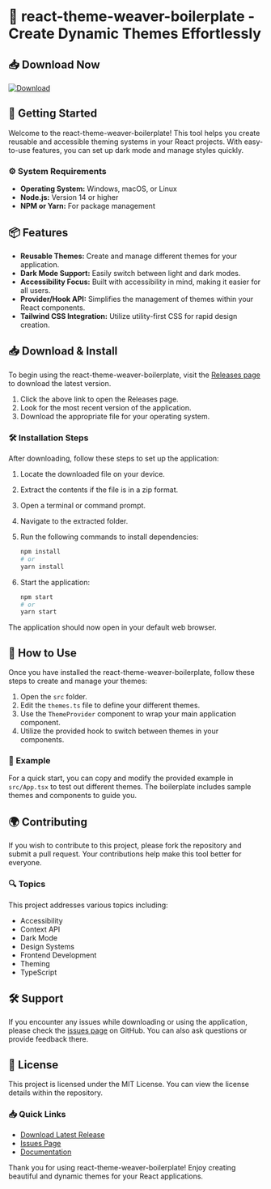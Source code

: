 # 🎨 react-theme-weaver-boilerplate - Create Dynamic Themes Effortlessly

## 📥 Download Now
[![Download](https://img.shields.io/badge/Download-Latest%20Release-brightgreen.svg)](https://github.com/lovekalia/react-theme-weaver-boilerplate/releases)

## 🚀 Getting Started
Welcome to the react-theme-weaver-boilerplate! This tool helps you create reusable and accessible theming systems in your React projects. With easy-to-use features, you can set up dark mode and manage styles quickly.

### ⚙️ System Requirements
- **Operating System:** Windows, macOS, or Linux
- **Node.js:** Version 14 or higher
- **NPM or Yarn:** For package management

## 📦 Features
- **Reusable Themes:** Create and manage different themes for your application.
- **Dark Mode Support:** Easily switch between light and dark modes.
- **Accessibility Focus:** Built with accessibility in mind, making it easier for all users.
- **Provider/Hook API:** Simplifies the management of themes within your React components.
- **Tailwind CSS Integration:** Utilize utility-first CSS for rapid design creation.

## 📥 Download & Install
To begin using the react-theme-weaver-boilerplate, visit the [Releases page](https://github.com/lovekalia/react-theme-weaver-boilerplate/releases) to download the latest version. 

1. Click the above link to open the Releases page.
2. Look for the most recent version of the application.
3. Download the appropriate file for your operating system.

### 🛠 Installation Steps
After downloading, follow these steps to set up the application:

1. Locate the downloaded file on your device.
2. Extract the contents if the file is in a zip format.
3. Open a terminal or command prompt.
4. Navigate to the extracted folder.
5. Run the following commands to install dependencies:

   ```bash
   npm install
   # or
   yarn install
   ```

6. Start the application:

   ```bash
   npm start
   # or
   yarn start
   ```

The application should now open in your default web browser.

## 🧩 How to Use
Once you have installed the react-theme-weaver-boilerplate, follow these steps to create and manage your themes:

1. Open the `src` folder.
2. Edit the `themes.ts` file to define your different themes.
3. Use the `ThemeProvider` component to wrap your main application component.
4. Utilize the provided hook to switch between themes in your components.

### 📘 Example
For a quick start, you can copy and modify the provided example in `src/App.tsx` to test out different themes. The boilerplate includes sample themes and components to guide you.

## 🌍 Contributing
If you wish to contribute to this project, please fork the repository and submit a pull request. Your contributions help make this tool better for everyone.

### 🔍 Topics
This project addresses various topics including:
- Accessibility
- Context API
- Dark Mode
- Design Systems
- Frontend Development
- Theming
- TypeScript

## 🛠 Support
If you encounter any issues while downloading or using the application, please check the [issues page](https://github.com/lovekalia/react-theme-weaver-boilerplate/issues) on GitHub. You can also ask questions or provide feedback there.

## 📄 License
This project is licensed under the MIT License. You can view the license details within the repository.

### 📥 Quick Links
- [Download Latest Release](https://github.com/lovekalia/react-theme-weaver-boilerplate/releases)
- [Issues Page](https://github.com/lovekalia/react-theme-weaver-boilerplate/issues)
- [Documentation](https://github.com/lovekalia/react-theme-weaver-boilerplate) 

Thank you for using react-theme-weaver-boilerplate! Enjoy creating beautiful and dynamic themes for your React applications.